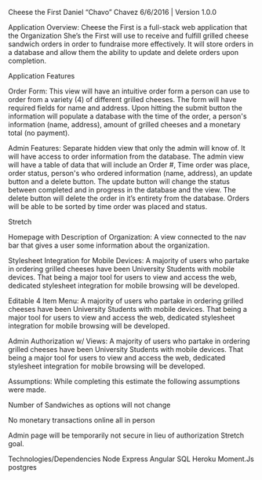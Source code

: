 Cheese the First
Daniel “Chavo” Chavez
6/6/2016 | Version 1.0.0

Application Overview:
Cheese the First is a full-stack web application that the Organization She’s the First will use to receive and fulfill grilled cheese sandwich orders in order to fundraise more effectively. It will store orders in a database and allow them the ability to update and delete orders upon completion.

Application Features

Order Form:
This view will have an intuitive order form a person can use to order from a variety (4) of different grilled cheeses. The form will have required fields for name and address. Upon hitting the submit button the information will populate a database with the time of the order, a person's information (name, address), amount of grilled cheeses and a monetary total (no payment).

Admin Features:
Separate hidden view that only the admin will know of. It will have access to order information from the database. The admin view will have a table of data that will include an Order #, Time order was place, order status, person's who ordered information (name, address), an update button and a delete button. The update button will change the status between completed and in progress in the database and the view. The delete button will delete the order in it’s entirety from the database. Orders will be able to be sorted by time order was placed and status.

Stretch

Homepage with Description of Organization:
A view connected to the nav bar that gives a user some information about the organization.

Stylesheet Integration for Mobile Devices:
A majority of users who partake in ordering grilled cheeses have been University Students with mobile devices. That being a major tool for users to view and access the web, dedicated stylesheet integration for mobile browsing will be developed.

Editable 4 Item Menu:
A majority of users who partake in ordering grilled cheeses have been University Students with mobile devices. That being a major tool for users to view and access the web, dedicated stylesheet integration for mobile browsing will be developed.

Admin Authorization w/ Views:
A majority of users who partake in ordering grilled cheeses have been University Students with mobile devices. That being a major tool for users to view and access the web, dedicated stylesheet integration for mobile browsing will be developed.

Assumptions:
While completing this estimate the following assumptions were made.

Number of Sandwiches as options will not change

No monetary transactions online all in person

Admin page will be temporarily not secure in lieu of authorization Stretch goal.

Technologies/Dependencies
Node
Express
Angular
SQL
Heroku
Moment.Js
postgres
